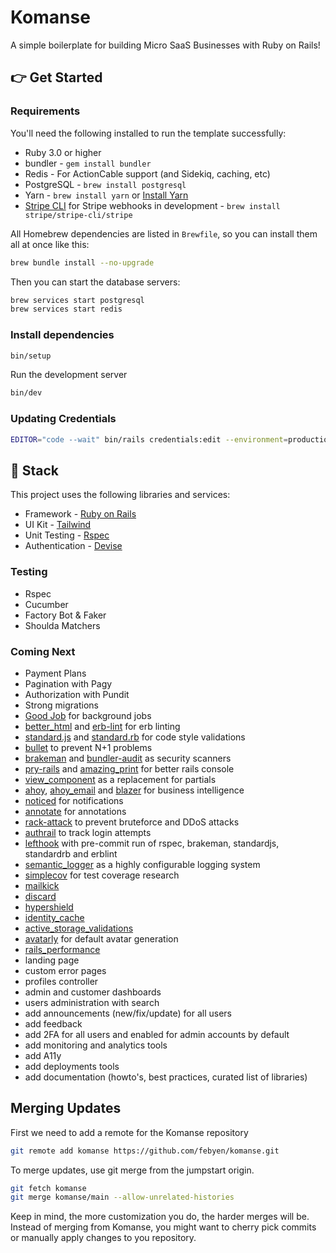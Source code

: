 # Komanse

A simple boilerplate for building Micro SaaS Businesses with Ruby on Rails!

## 👉 Get Started

### Requirements

You'll need the following installed to run the template successfully:

* Ruby 3.0 or higher
* bundler - `gem install bundler`
* Redis - For ActionCable support (and Sidekiq, caching, etc)
* PostgreSQL - `brew install postgresql`
* Yarn - `brew install yarn` or [Install Yarn](https://yarnpkg.com/en/docs/install)
* [Stripe CLI](https://stripe.com/docs/stripe-cli) for Stripe webhooks in development - `brew install stripe/stripe-cli/stripe`

All Homebrew dependencies are listed in `Brewfile`, so you can install them all at once like this:

```bash
brew bundle install --no-upgrade
```

Then you can start the database servers:

```bash
brew services start postgresql
brew services start redis
```

### Install dependencies

```bash
bin/setup
```

Run the development server

```bash
bin/dev
```

### Updating Credentials

```bash
EDITOR="code --wait" bin/rails credentials:edit --environment=production
```

## 🥞 Stack

This project uses the following libraries and services:

* Framework - [Ruby on Rails](https://rubyonrails.org/)
* UI Kit - [Tailwind](https://tailwindcss.com)
* Unit Testing - [Rspec](https://rubyonrails.org/)
* Authentication - [Devise](https://github.com/heartcombo/devise)

### Testing

* Rspec
* Cucumber
* Factory Bot & Faker
* Shoulda Matchers

### Coming Next

* Payment Plans
* Pagination with Pagy
* Authorization with Pundit
* Strong migrations
* [Good Job](https://github.com/bensheldon/good_job) for background jobs
* [better_html](https://github.com/Shopify/better-html) and [erb-lint](https://github.com/Shopify/erb-lint) for erb linting
* [standard.js](https://standardjs.com) and [standard.rb](https://github.com/testdouble/standard) for code style validations
* [bullet](https://github.com/flyerhzm/bullet) to prevent N+1 problems
* [brakeman](https://github.com/presidentbeef/brakeman) and [bundler-audit](https://github.com/postmodern/bundler-audit) as security scanners
* [pry-rails](https://github.com/rweng/pry-rails) and [amazing_print](https://github.com/amazing-print/amazing_print) for better rails console
* [view_component](https://viewcomponent.org/) as a replacement for partials
* [ahoy](https://github.com/ankane/ahoy), [ahoy_email](https://github.com/ankane/ahoy_email) and [blazer](https://github.com/ankane/blazer) for business intelligence
* [noticed](https://github.com/excid3/noticed) for notifications
* [annotate](https://github.com/ctran/annotate_models) for annotations
* [rack-attack](https://github.com/rack/rack-attack) to prevent bruteforce and DDoS attacks
* [authrail](https://github.com/ankane/authtrail) to track login attempts
* [lefthook](https://github.com/evilmartians/lefthook) with pre-commit run of rspec, brakeman, standardjs, standardrb and erblint
* [semantic_logger](https://github.com/reidmorrison/semantic_logger) as a highly configurable logging system
* [simplecov](https://github.com/simplecov-ruby/simplecov) for test coverage research
* [mailkick](https://github.com/ankane/mailkick)
* [discard](https://github.com/jhawthorn/discard)
* [hypershield](https://github.com/ankane/hypershield)
* [identity_cache](https://github.com/Shopify/identity_cache)
* [active_storage_validations](https://github.com/igorkasyanchuk/active_storage_validations)
* [avatarly](https://github.com/lucek/avatarly) for default avatar generation
* [rails_performance](https://github.com/igorkasyanchuk/rails_performance)
* landing page
* custom error pages
* profiles controller
* admin and customer dashboards
* users administration with search
* add announcements (new/fix/update) for all users
* add feedback
* add 2FA for all users and enabled for admin accounts by default
* add monitoring and analytics tools
* add A11y
* add deployments tools
* add documentation (howto's, best practices, curated list of libraries)

## Merging Updates

First we need to add a remote for the Komanse repository

```bash
git remote add komanse https://github.com/febyen/komanse.git
```

To merge updates, use git merge from the jumpstart origin.

```bash
git fetch komanse
git merge komanse/main --allow-unrelated-histories
```

Keep in mind, the more customization you do, the harder merges will be. Instead of merging from Komanse, you might want to cherry pick commits or manually apply changes to you repository.

